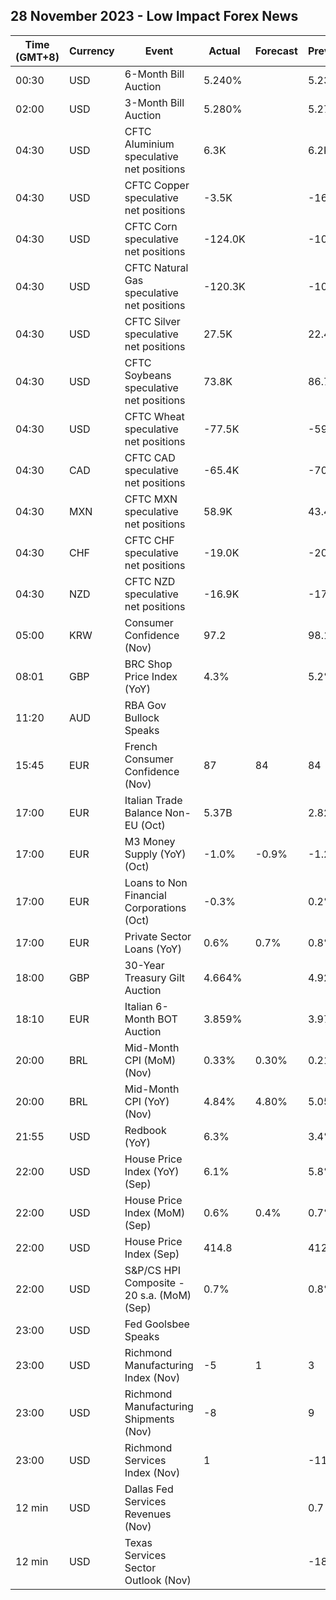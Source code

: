 ## 28 November 2023 - Low Impact Forex News

| Time (GMT+8) | Currency | Event | Actual | Forecast | Previous |
|------|----------|-------|--------|----------|----------|
| 00:30 | USD | 6-Month Bill Auction | 5.240% |  | 5.230% |
| 02:00 | USD | 3-Month Bill Auction | 5.280% |  | 5.270% |
| 04:30 | USD | CFTC Aluminium speculative net positions | 6.3K |  | 6.2K |
| 04:30 | USD | CFTC Copper speculative net positions | -3.5K |  | -16.6K |
| 04:30 | USD | CFTC Corn speculative net positions | -124.0K |  | -109.2K |
| 04:30 | USD | CFTC Natural Gas speculative net positions | -120.3K |  | -102.6K |
| 04:30 | USD | CFTC Silver speculative net positions | 27.5K |  | 22.4K |
| 04:30 | USD | CFTC Soybeans speculative net positions | 73.8K |  | 86.7K |
| 04:30 | USD | CFTC Wheat speculative net positions | -77.5K |  | -59.0K |
| 04:30 | CAD | CFTC CAD speculative net positions | -65.4K |  | -70.4K |
| 04:30 | MXN | CFTC MXN speculative net positions | 58.9K |  | 43.4K |
| 04:30 | CHF | CFTC CHF speculative net positions | -19.0K |  | -20.2K |
| 04:30 | NZD | CFTC NZD speculative net positions | -16.9K |  | -17.0K |
| 05:00 | KRW | Consumer Confidence (Nov) | 97.2 |  | 98.1 |
| 08:01 | GBP | BRC Shop Price Index (YoY) | 4.3% |  | 5.2% |
| 11:20 | AUD | RBA Gov Bullock Speaks |  |  |  |
| 15:45 | EUR | French Consumer Confidence (Nov) | 87 | 84 | 84 |
| 17:00 | EUR | Italian Trade Balance Non-EU (Oct) | 5.37B |  | 2.82B |
| 17:00 | EUR | M3 Money Supply (YoY) (Oct) | -1.0% | -0.9% | -1.2% |
| 17:00 | EUR | Loans to Non Financial Corporations (Oct) | -0.3% |  | 0.2% |
| 17:00 | EUR | Private Sector Loans (YoY) | 0.6% | 0.7% | 0.8% |
| 18:00 | GBP | 30-Year Treasury Gilt Auction | 4.664% |  | 4.926% |
| 18:10 | EUR | Italian 6-Month BOT Auction | 3.859% |  | 3.976% |
| 20:00 | BRL | Mid-Month CPI (MoM) (Nov) | 0.33% | 0.30% | 0.21% |
| 20:00 | BRL | Mid-Month CPI (YoY) (Nov) | 4.84% | 4.80% | 5.05% |
| 21:55 | USD | Redbook (YoY) | 6.3% |  | 3.4% |
| 22:00 | USD | House Price Index (YoY) (Sep) | 6.1% |  | 5.8% |
| 22:00 | USD | House Price Index (MoM) (Sep) | 0.6% | 0.4% | 0.7% |
| 22:00 | USD | House Price Index (Sep) | 414.8 |  | 412.2 |
| 22:00 | USD | S&P/CS HPI Composite - 20 s.a. (MoM) (Sep) | 0.7% |  | 0.8% |
| 23:00 | USD | Fed Goolsbee Speaks |  |  |  |
| 23:00 | USD | Richmond Manufacturing Index (Nov) | -5 | 1 | 3 |
| 23:00 | USD | Richmond Manufacturing Shipments (Nov) | -8 |  | 9 |
| 23:00 | USD | Richmond Services Index (Nov) | 1 |  | -11 |
| 12 min | USD | Dallas Fed Services Revenues (Nov) |  |  | 0.7 |
| 12 min | USD | Texas Services Sector Outlook (Nov) |  |  | -18.2 |
